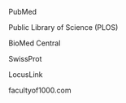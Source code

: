 PubMed

Public Library of Science (PLOS)

BioMed Central 

SwissProt

LocusLink

facultyof1000.com



